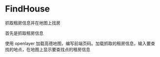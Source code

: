 # FindHouse
抓取租房信息并在地图上找房

首先是抓取租房信息

使用 openlayer 加载高德地图，编写前端页码。加载抓取的租房信息，输入要查找的地点，在地图上显示要查找点的租房信息
